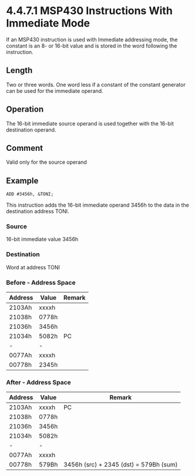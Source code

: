 # 4.4.7.1 MSP430 Instructions With Immediate Mode

If an MSP430 instruction is used with Immediate addressing mode, the constant is an 8- or 16-bit value and is stored in the word following the instruction.

## Length

Two or three words. One word less if a constant of the constant generator can be used for the immediate operand.

## Operation

The 16-bit immediate source operand is used together with the 16-bit destination operand.

## Comment

Valid only for the source operand

## Example

`ADD #3456h, &TONI;`

This instruction adds the 16-bit immediate operand 3456h to the data in the destination address TONI.

### Source

16-bit immediate value 3456h

### Destination

Word at address TONI

### Before - Address Space

| Address | Value | Remark                   |
| ------- | ----- | ------------------------ |
| 2103Ah  | xxxxh |                          |
| 21038h  | 0778h |                          |
| 21036h  | 3456h |                          |
| 21034h  | 5082h | PC                       |
| -       | -     |                          |
| 0077Ah  | xxxxh |                          |
| 00778h  | 2345h |                          |

### After - Address Space

| Address | Value | Remark                                 |
| ------- | ----- | -------------------------------------- |
| 2103Ah  | xxxxh | PC                                     |
| 21038h  | 0778h |                                        |
| 21036h  | 3456h |                                        |
| 21034h  | 5082h |                                        |
| -       | -     |                                        |
| 0077Ah  | xxxxh |                                        |
| 00778h  | 579Bh | 3456h (src) + 2345 (dst) = 579Bh (sum) |
